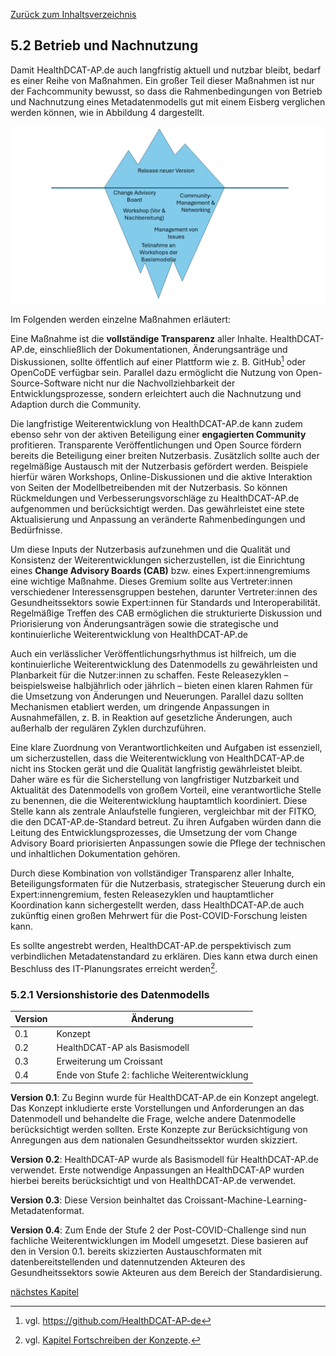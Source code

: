 [Zurück zum Inhaltsverzeichnis](https://healthdcat-ap-de.github.io/healthdcat-ap.de/report_stage_2.html)

## 5.2 Betrieb und Nachnutzung

Damit HealthDCAT-AP.de auch langfristig aktuell und nutzbar bleibt, bedarf es einer Reihe von Maßnahmen. Ein großer Teil dieser Maßnahmen ist nur der Fachcommunity bewusst, so dass die Rahmenbedingungen von Betrieb und Nachnutzung eines Metadatenmodells gut mit einem Eisberg verglichen werden können, wie in Abbildung 4 dargestellt.

![Für einen Versionsrelease erforderliche Voraussetzungen und Maßnahmen](https://github.com/HealthDCAT-AP-de/healthdcat-ap.de/blob/main/images/16_eisberg.png "Für einen Versionsrelease erforderliche Voraussetzungen und Maßnahmen")

Im Folgenden werden einzelne Maßnahmen erläutert:

Eine Maßnahme ist die **vollständige Transparenz** aller Inhalte. HealthDCAT-AP.de, einschließlich der Dokumentationen, Änderungsanträge und Diskussionen, sollte öffentlich auf einer Plattform wie z. B. GitHub[^59] oder OpenCoDE verfügbar sein. Parallel dazu ermöglicht die Nutzung von Open-Source-Software nicht nur die Nachvollziehbarkeit der Entwicklungsprozesse, sondern erleichtert auch die Nachnutzung und Adaption durch die Community.

Die langfristige Weiterentwicklung von HealthDCAT-AP.de kann zudem ebenso sehr von der aktiven Beteiligung einer **engagierten Community** profitieren. Transparente Veröffentlichungen und Open Source fördern bereits die Beteiligung einer breiten Nutzerbasis. Zusätzlich sollte auch der regelmäßige Austausch mit der Nutzerbasis gefördert werden. Beispiele hierfür wären Workshops, Online-Diskussionen und die aktive Interaktion von Seiten der Modellbetreibenden mit der Nutzerbasis. So können Rückmeldungen und Verbesserungsvorschläge zu HealthDCAT-AP.de aufgenommen und berücksichtigt werden. Das gewährleistet eine stete Aktualisierung und Anpassung an veränderte Rahmenbedingungen und Bedürfnisse.

Um diese Inputs der Nutzerbasis aufzunehmen und die Qualität und Konsistenz der Weiterentwicklungen sicherzustellen, ist die Einrichtung eines **Change Advisory Boards (CAB)** bzw. eines Expert:innengremiums eine wichtige Maßnahme. Dieses Gremium sollte aus Vertreter:innen verschiedener Interessensgruppen bestehen, darunter Vertreter:innen des Gesundheitssektors sowie Expert:innen für Standards und Interoperabilität. Regelmäßige Treffen des CAB ermöglichen die strukturierte Diskussion und Priorisierung von Änderungsanträgen sowie die strategische und kontinuierliche Weiterentwicklung von HealthDCAT-AP.de

Auch ein verlässlicher Veröffentlichungsrhythmus ist hilfreich, um die kontinuierliche Weiterentwicklung des Datenmodells zu gewährleisten und Planbarkeit für die Nutzer:innen zu schaffen. Feste Releasezyklen – beispielsweise halbjährlich oder jährlich – bieten einen klaren Rahmen für die Umsetzung von Änderungen und Neuerungen. Parallel dazu sollten Mechanismen etabliert werden, um dringende Anpassungen in Ausnahmefällen, z. B. in Reaktion auf gesetzliche Änderungen, auch außerhalb der regulären Zyklen durchzuführen.

Eine klare Zuordnung von Verantwortlichkeiten und Aufgaben ist essenziell, um sicherzustellen, dass die Weiterentwicklung von HealthDCAT-AP.de nicht ins Stocken gerät und die Qualität langfristig gewährleistet bleibt. Daher wäre es für die Sicherstellung von langfristiger Nutzbarkeit und Aktualität des Datenmodells von großem Vorteil, eine verantwortliche Stelle zu benennen, die die Weiterentwicklung hauptamtlich koordiniert. Diese Stelle kann als zentrale Anlaufstelle fungieren, vergleichbar mit der FITKO, die den DCAT-AP.de-Standard betreut. Zu ihren Aufgaben würden dann die Leitung des Entwicklungsprozesses, die Umsetzung der vom Change Advisory Board priorisierten Anpassungen sowie die Pflege der technischen und inhaltlichen Dokumentation gehören.

Durch diese Kombination von vollständiger Transparenz aller Inhalte, Beteiligungsformaten für die Nutzerbasis, strategischer Steuerung durch ein Expert:innengremium, festen Releasezyklen und hauptamtlicher Koordination kann sichergestellt werden, dass HealthDCAT-AP.de auch zukünftig einen großen Mehrwert für die Post-COVID-Forschung leisten kann.

Es sollte angestrebt werden, HealthDCAT-AP.de perspektivisch zum verbindlichen Metadatenstandard zu erklären. Dies kann etwa durch einen Beschluss des IT-Planungsrates erreicht werden[^60].

### 5.2.1 Versionshistorie des Datenmodells

| Version | Änderung |
| --- | --- |
| 0.1 | Konzept |
| 0.2 | HealthDCAT-AP als Basismodell |
| 0.3 | Erweiterung um Croissant |
| 0.4 | Ende von Stufe 2: fachliche Weiterentwicklung |

**Version 0.1**: Zu Beginn wurde für HealthDCAT-AP.de ein Konzept angelegt. Das Konzept inkludierte erste Vorstellungen und Anforderungen an das Datenmodell und behandelte die Frage, welche andere Datenmodelle berücksichtigt werden sollten. Erste Konzepte zur Berücksichtigung von Anregungen aus dem nationalen Gesundheitssektor wurden skizziert.

**Version 0.2**: HealthDCAT-AP wurde als Basismodell für HealthDCAT-AP.de verwendet. Erste notwendige Anpassungen an HealthDCAT-AP wurden hierbei bereits berücksichtigt und von HealthDCAT-AP.de verwendet.

**Version 0.3**: Diese Version beinhaltet das Croissant-Machine-Learning-Metadatenformat.

**Version 0.4**: Zum Ende der Stufe 2 der Post-COVID-Challenge sind nun fachliche Weiterentwicklungen im Modell umgesetzt. Diese basieren auf den in Version 0.1. bereits skizzierten Austauschformaten mit datenbereitstellenden und datennutzenden Akteuren des Gesundheitssektors sowie Akteuren aus dem Bereich der Standardisierung.

[nächstes Kapitel](https://healthdcat-ap-de.github.io/healthdcat-ap.de/report_stage_2/5_Weiterentwicklung_des_Datenmodells/5.3_Inhaltliche_Vorstellung_zentraler_Aenderungen.html)

[^59]: vgl. https://github.com/HealthDCAT-AP-de
[^60]: vgl. [Kapitel Fortschreiben der Konzepte](https://healthdcat-ap-de.github.io/healthdcat-ap.de/report_stage_2/4_Fortschreiben_der_Konzepte/4.1_Beteiligungskonzept.html).
